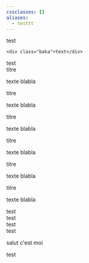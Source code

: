 ```yaml
---
cssclasses: []
aliases:
  - testtt
---
```

test
```
<div class="baka">text</div>
```

<div class="btn-information">test</div>


<div class="containers-B-P"><span>titre</span><p>texte blabla</p></div>

<div class="containers-B-S"><span>titre</span><p>texte blabla</p></div>

<div class="containers-B-T"><span>titre</span><p>texte blabla</p></div>

<div class="containers-W-P"><span>titre</span><p>texte blabla</p></div>

<div class="containers-W-S"><span>titre</span><p>texte blabla</p></div>

<div class="containers-W-T"><span>titre</span><p>texte blabla</p></div>

<div class="btn-danger">test</div>

<div class="btn-help">test</div>

<div class="btn-success">test</div>

<div class="btn-Cred">test</div>

salut c'est moi


<div class="Cdeviant">test</div>
